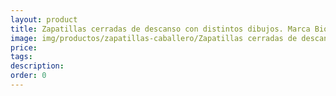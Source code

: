 ```yaml
---
layout: product
title: Zapatillas cerradas de descanso con distintos dibujos. Marca Biorrelax
image: img/productos/zapatillas-caballero/Zapatillas cerradas de descanso con distintos dibujos. Marca Biorrelax.webp
price: 
tags: 
description: 
order: 0
---
```

